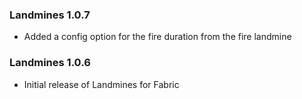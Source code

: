 ### Landmines 1.0.7
- Added a config option for the fire duration from the fire landmine

### Landmines 1.0.6
- Initial release of Landmines for Fabric
